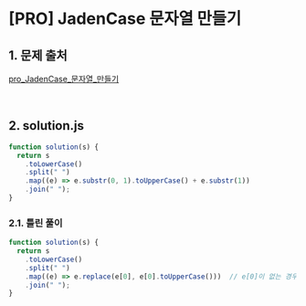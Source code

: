 # [PRO] JadenCase 문자열 만들기

## 1. 문제 출처

[pro_JadenCase_문자열_만들기](https://school.programmers.co.kr/learn/courses/30/lessons/12951)


<br>

## 2. solution.js

```javascript
function solution(s) {
  return s
    .toLowerCase()
    .split(" ")
    .map((e) => e.substr(0, 1).toUpperCase() + e.substr(1))
    .join(" ");
}
```

### 2.1. 틀린 풀이

```javascript
function solution(s) {
  return s
    .toLowerCase()
    .split(" ")
    .map((e) => e.replace(e[0], e[0].toUpperCase()))  // e[0]이 없는 경우 -> undefined라서 런타임에서 발생
    .join(" ");
}
```
